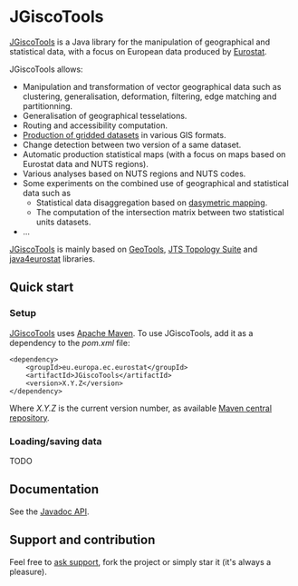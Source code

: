 # JGiscoTools

[JGiscoTools](https://github.com/eurostat/JGiscoTools) is a Java library for the manipulation of geographical and statistical data, with a focus on European data produced by [Eurostat](http://ec.europa.eu/eurostat).

JGiscoTools allows:
- Manipulation and transformation of vector geographical data such as clustering, generalisation, deformation, filtering, edge matching and partitionning.
- Generalisation of geographical tesselations.
- Routing and accessibility computation.
- [Production of gridded datasets](https://github.com/eurostat/JGiscoTools/tree/master/src/site/gridmaker) in various GIS formats.
- Change detection between two version of a same dataset.
- Automatic production statistical maps (with a focus on maps based on Eurostat data and NUTS regions).
- Various analyses based on NUTS regions and NUTS codes.
- Some experiments on the combined use of geographical and statistical data such as
  - Statistical data disaggregation based on [dasymetric mapping](https://en.wikipedia.org/wiki/Dasymetric_map).
  - The computation of the intersection matrix between two statistical units datasets.
- ...

[JGiscoTools](https://github.com/eurostat/JGiscoTools) is mainly based on [GeoTools](http://www.geotools.org/), [JTS Topology Suite](https://locationtech.github.io/jts/) and [java4eurostat](https://github.com/eurostat/java4eurostat) libraries.

## Quick start

### Setup

[JGiscoTools](https://github.com/eurostat/JGiscoTools) uses [Apache Maven](http://maven.apache.org/). To use JGiscoTools, add it as a dependency to the *pom.xml* file:

```
<dependency>
	<groupId>eu.europa.ec.eurostat</groupId>
	<artifactId>JGiscoTools</artifactId>
	<version>X.Y.Z</version>
</dependency>
```

Where *X.Y.Z* is the current version number, as available [Maven central repository](https://search.maven.org/artifact/eu.europa.ec.eurostat/JGiscoTools).

### Loading/saving data

TODO

## Documentation

See the [Javadoc API](https://eurostat.github.io/JGiscoTools/src/site/apidocs/).

## Support and contribution

Feel free to [ask support](https://github.com/eurostat/JGiscoTools/issues/new), fork the project or simply star it (it's always a pleasure).
